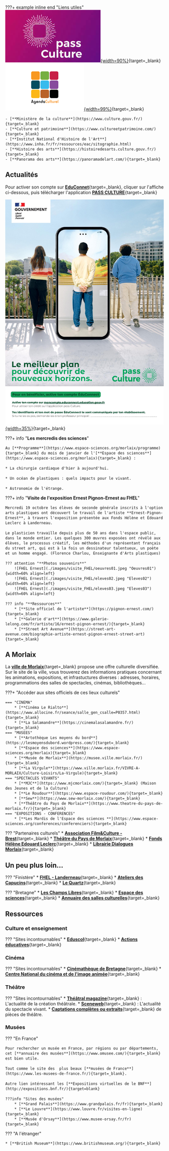 ???+ example inline end "Liens utiles"
    [![**PASS CULTURE**](./images/culture/pass-culture-logo-france.jpg "Page d'accueil PASS CULTURE"){width=90%}](https://pass.culture.fr/){target=_blank}
    [![**A VOS AGENDAS**](./images/culture/logo-agenda-culturel.png "Page d'accueil AGENDA"){width=99%}](https://www.agendaculturel.fr/){target=_blank}
    
    - [**Ministère de la culture**](https://www.culture.gouv.fr/){target=_blank}
    - [**Culture et patrimoine**](https://www.cultureetpatrimoine.com/){target=_blank}
    - [**Institut National d'Histoire de l'Art**](https://www.inha.fr/fr/ressources/eac/sitographie.html)
    - [**Histoire des arts**](https://histoiredesarts.culture.gouv.fr/){target=_blank}
    - [**Panorama des arts**](https://panoramadelart.com/){target=_blank}

## Actualités
Pour activer son compte sur [**EduConnet**](https://educonnect.education.gouv.fr/){target=_blank}, cliquer sur l'affiche ci-dessous, puis télécharger l'application [**PASS CULTURE**](https://pass.culture.fr/){target=_blank}

[![**PASS CULTURE**](./images/culture/Pass_Culture_Affiche.jpg "Accès EduConnet"){width=35%}](https://educonnect.education.gouv.fr/){target=_blank}



???+ info "**Les mercredis des sciences**"
     
    Au [**Programme**](https://www.espace-sciences.org/morlaix/programme){target=_blank} du mois de janvier de l'[**Espace des sciences**](https://www.espace-sciences.org/morlaix){target=_blank} : 
    
    * La chirurgie cardiaque d'hier à aujourd'hui.
    
    * Un océan de plastiques : quels impacts pour le vivant.
    
    * Astronomie de l'étrange.

???+ info "**Visite de l'exposition Ernest Pignon-Ernest au FHEL**"
    
    Mercredi 19 octobre les élèves de seconde générale inscrits à l'option arts plastiques ont découvert le travail de l'artiste **Ernest-Pignon-Ernest**, à travers l'exposition présentée aux Fonds Hélène et Édouard Leclerc à Landerneau.
    
    Le plasticien travaille depuis plus de 50 ans dans l'espace public, dans le monde entier. Les quelques 300 œuvres exposées ont révélé aux élèves, le processus créatif, les méthodes d'un représentant français du street art, qui est à la fois un dessinateur talentueux, un poète et un homme engagé. (Florence Charlou, Enseignante d'Arts plastiques)
   
    ??? attention "**Photos souvenirs**" 
        ![FHEL Ernest](./images/visite_FHEL/oeuvres01.jpeg "Oeuvres01"){width=60% align=left}
        ![FHEL Ernest](./images/visite_FHEL/eleves02.jpeg "Eleves02"){width=60% align=left}
        ![FHEL Ernest](./images/visite_FHEL/eleves03.jpeg "Eleves03"){width=60% align=left}
    
    ??? info "**Ressources**" 
        * [**Site officiel de l'artiste**](https://pignon-ernest.com/){target=_blank}
        * [**Galerie d'art**](https://www.galerie-lelong.com/fr/artiste/16/ernest-pignon-ernest/){target=_blank}
        * [**Street Art Avenue**](https://street-art-avenue.com/biographie-artiste-ernest-pignon-ernest-street-art){target=_blank}



## A Morlaix

La [**ville de Morlaix**](https://www.ville.morlaix.fr/VIVRE-A-MORLAIX/Culture-Loisirs){target=_blank} propose une offre culturelle diversifiée. Sur le site de la ville, vous  trouverez des informations pratiques concernant les animations, expositions, et infrastuctures diverses : adresses, horaires, programmations des salles de spectacles, cinémas, bibliothèques...

???+ "Accéder aux sites officiels de ces lieux culturels"

    === "CINEMA"
        * [**Cinéma Le Rialto**](https://www.allocine.fr/seance/salle_gen_csalle=P0357.html){target=_blank}
        * [**La Salamandre**](https://cinemalasalamandre.fr/){target=_blank}
    === "MUSEES"
        * [**Artothèque Les moyens du bord**](https://lesmoyensdubord.wordpress.com/){target=_blank}
        * [**Espace des sciences**](https://www.espace-sciences.org/morlaix){target=_blank}
        * [**Musée de Morlaix**](https://musee.ville.morlaix.fr/){target=_blank}
        * [**La Virgule**](https://www.ville.morlaix.fr/VIVRE-A-MORLAIX/Culture-Loisirs/La-Virgule){target=_blank}
    === "SPECTACLES VIVANTS"
        * [**MJC**](https://www.mjcmorlaix.com/){target=_blank} (Maison des Jeunes et de la Culture)
        * [**Le Roudour**](https://www.espace-roudour.com/){target=_blank}
        * [**Sew**](https://www.sew-morlaix.com/){target=_blank}
        * [**Théâtre du Pays de Morlaix**](https://www.theatre-du-pays-de-morlaix.fr/){target=_blank}
    === "EXPOSITIONS - CONFERENCES"
        * [**Les Mardis de l'Espace des sciences **](https://www.espace-sciences.org/conferences/conferenciers){target=_blank}


??? "Partenaires culturels"
    * [**Association Film&Culture - Brest**](https://www.film-et-culture.fr/){target=_blank}
    * [**Théâtre du Pays de Morlaix**](https://www.theatre-du-pays-de-morlaix.fr/){target=_blank}
    * [**Fonds Hélène Edouard Leclerc**](https://www.fonds-culturel-leclerc.fr/){target=_blank}
    * [**Librairie Dialogues Morlaix**](https://www.dialoguesmorlaix.com/){target=_blank}

    

## Un peu plus loin...

??? "Finistère"
    * [**FHEL - Landerneau**](https://www.fonds-culturel-leclerc.fr/){target=_blank}
    * [**Ateliers des Capucins**](https://www.ateliersdescapucins.fr/fr){target=_blank}
    * [**Le Quartz**](https://www.lequartz.com/){target=_blank}
    
??? "Bretagne"
    * [**Les Champs Libres**](https://www.espace-sciences.org/){target=_blank}
    * [**Espace des sciences**](https://www.espace-sciences.org/){target=_blank}
    * [**Annuaire des salles culturelles**](https://www.spectable.com/bretagne/annuaire-culture/salles-spectacles/n_187-l_31.php){target=_blank}


## Ressources

### Culture et enseignement

??? "Sites incontournables"
    * [**Eduscol**](https://eduscol.education.fr/2347/disciplines){target=_blank}
    * [**Actions éducatives**](https://eduscol.education.fr/100/je-mene-un-projet-avec-mes-eleves){target=_blank}

### Cinéma

??? "Sites incontournables"
    * [**Cinémathèque de Bretagne**](https://www.cinematheque-bretagne.bzh/){target=_blank}
    * [**Centre National du cinéma et de l'image animée**](https://www.cnc.fr/){target=_blank}


### Théâtre

??? "Sites incontournables"
    * [**Théâtral magazine**](https://www.theatral-magazine.com/){target=_blank} : L'actualité de la création théâtrale.
    * [**Sceneweb**](https://sceneweb.fr/){target=_blank} : L'actualité du spectacle vivant.
    * [**Captations complètes ou extraits**](http://www.pearltrees.com/bordeauxdaac/captation-complete-extraits/id12715437){target=_blank} de pièces de théâtre.

### Musées

??? "En France"

    Pour rechercher un musée en France, par régions ou par départements, cet [**annuaire des musées**](https://www.omusee.com/){target=_blank} est bien utile.
    
    Tout comme le site des  plus beaux [**musées de France**](https://www.les-musees-de-france.fr/){target=_blank}.
    
    Autre lien intéressant les [**Expositions virtuelles de le BNF**](http://expositions.bnf.fr/){target=blank}

    ???info "Sites des musées"
        * [**Grand Palais**](https://www.grandpalais.fr/fr){target=_blank}
        * [**Le Louvre**](https://www.louvre.fr/visites-en-ligne){target=_blank}
        * [**Musée d'Orsay**](https://www.musee-orsay.fr/fr){target=_blank}
    
??? "A l'étranger"

    * [**British Museum**](https://www.britishmuseum.org/){target=_blank}

